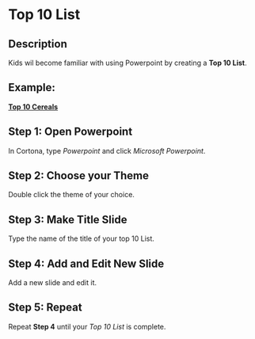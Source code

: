 # Top 10 List

## Description
Kids wil become familiar with using Powerpoint by creating a **Top 10 List**.

## Example:
**[Top 10 Cereals](https://anirudhpal.github.io/PALS_CS_2018/Examples/Top_10_Cereals.pdf)**

## Step 1: Open Powerpoint
In Cortona, type _Powerpoint_ and click _Microsoft Powerpoint_.

## Step 2: Choose your Theme
Double click the theme of your choice.

## Step 3: Make Title Slide
Type the name of the title of your top 10 List.

## Step 4: Add and Edit New Slide
Add a new slide and edit it.

## Step 5: Repeat
Repeat **Step 4** until your _Top 10 List_ is complete.
